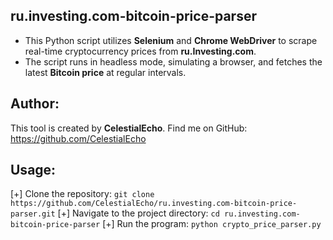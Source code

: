 ## ru.investing.com-bitcoin-price-parser
 - This Python script utilizes **Selenium** and **Chrome WebDriver** to scrape real-time cryptocurrency prices from **ru.Investing.com**.
 - The script runs in headless mode, simulating a browser, and fetches the latest **Bitcoin price** at regular intervals.

## Author:
This tool is created by **CelestialEcho**. Find me on GitHub: https://github.com/CelestialEcho

## Usage:
[+] Clone the repository: `git clone https://github.com/CelestialEcho/ru.investing.com-bitcoin-price-parser.git`
[+] Navigate to the project directory: `cd ru.investing.com-bitcoin-price-parser`
[+] Run the program: `python crypto_price_parser.py`
